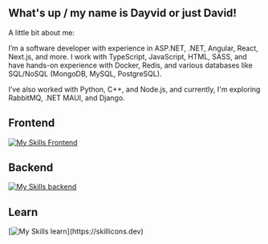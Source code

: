 ## What's up / my name is Dayvid or just David!

A little bit about me:

I’m a software developer with experience in ASP.NET, .NET, Angular, React, Next.js, and more. I work with TypeScript, JavaScript, HTML, SASS, and have hands-on experience with Docker, Redis, and various databases like SQL/NoSQL (MongoDB, MySQL, PostgreSQL).

I’ve also worked with Python, C++, and Node.js, and currently, I'm exploring RabbitMQ, .NET MAUI, and Django.

## Frontend
[![My Skills Frontend](https://skillicons.dev/icons?i=angular,html,sass,nextjs,nodejs,npm,react,ts,js)](https://skillicons.dev)


## Backend
[![My Skills backend](https://skillicons.dev/icons?i=cs,dotnet,mongodb,dynamodb,mysql,postgres,postman,docker,redis,nginx,nodejs,express)](https://skillicons.dev)


## Learn
[![My Skills learn](https://skillicons.dev/icons?i=django,elasticsearch,kafka,rabbitmq,redux,aws,azure,)](https://skillicons.dev)
